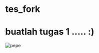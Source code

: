 # tes_fork

# buatlah tugas 1 ..... :)

![pepe](https://user-images.githubusercontent.com/114843865/193495579-9ff5bcb8-5e4a-47ed-90c8-915905587690.png)

